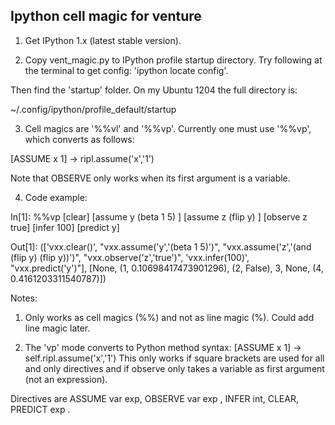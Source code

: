 Ipython cell magic for venture
----------

1. Get IPython 1.x (latest stable version).

2. Copy vent_magic.py to IPython profile startup directory. Try following
at the terminal to get config: 
'ipython locate config'.

Then find the 'startup' folder. On my Ubuntu 1204 the full directory is:

~/.config/ipython/profile_default/startup


3. Cell magics are '%%vl' and '%%vp'. Currently one must use '%%vp', which 
converts as follows:

[ASSUME x 1] -> ripl.assume('x','1')

Note that OBSERVE only works when its first argument is a variable.



4. Code example:

In[1]:
%%vp
[clear]
[assume y (beta 1 5) ]
[assume z (flip y) ]
[observe z true]
[infer 100]
[predict y]

Out[1]: 
(['vxx.clear()',
  "vxx.assume('y','(beta 1 5)')",
  "vxx.assume('z','(and (flip y) (flip y))')",
  "vxx.observe('z','true')",
  'vxx.infer(100)',
  "vxx.predict('y')"],
 [None,
  (1, 0.10698417473901296),
  (2, False),
  3,
  None,
  (4, 0.4161203311540787)])




    
Notes:
1. Only works as cell magics (%%) and not as line magic (%). Could add line
magic later.

2. The 'vp' mode converts to Python method syntax:
[ASSUME x 1] -> self.ripl.assume('x','1')
This only works if square brackets are used for all and only directives and 
if observe only takes a variable as first argument (not an expression). 

Directives are ASSUME var exp, OBSERVE var exp , INFER int, CLEAR, PREDICT exp    . 

